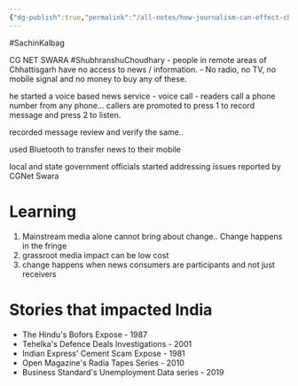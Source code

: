 ```yaml
---
{"dg-publish":true,"permalink":"/all-notes/how-journalism-can-effect-change/"}
---
```



#SachinKalbag

CG NET SWARA 
#ShubhranshuChoudhary - people in remote areas of Chhattisgarh have no access to news / information. - No radio, no TV, no mobile signal and no money to buy any of these. 

he started a voice based news service - voice call - readers call a phone number from any phone... callers are promoted to press 1 to record message and press 2 to listen. 

recorded message review and verify the same.. 

used Bluetooth to transfer news to their mobile

local and state government officials started addressing issues reported by CGNet Swara

# Learning
1. Mainstream media alone cannot bring about change.. Change happens in the fringe 
2. grassroot media impact can be low cost
3. change happens when news consumers are participants and not just receivers

# Stories that impacted India  
- The Hindu's Bofors Expose - 1987
- Tehelka's Defence Deals Investigations - 2001
- Indian Express' Cement Scam Expose - 1981
- Open Magazine's Radia Tapes Series - 2010
- Business Standard's Unemployment Data series - 2019

